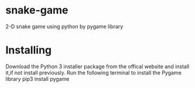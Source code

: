 # snake-game
2-D snake game using python by pygame library
# Installing
Download the Python 3 installer package from the offical website and install it,if not install previously.
Run the following terminal to install the Pygame library
pip3 install pygame
